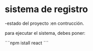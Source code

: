 <h1>sistema de registro</h1>

-estado del proyecto :en contrucción.

para ejecutar el sistema, debes poner:

 ¨¨npm istall react ¨¨
